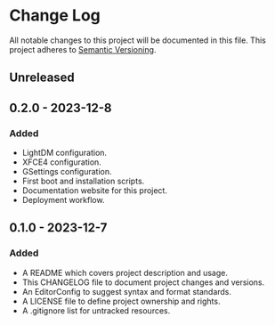 # Change Log

All notable changes to this project will be documented in this file. This
project adheres to [Semantic Versioning](http://semver.org).

## Unreleased

## 0.2.0 - 2023-12-8

### Added

  - LightDM configuration.
  - XFCE4 configuration.
  - GSettings configuration.
  - First boot and installation scripts.
  - Documentation website for this project.
  - Deployment workflow.

## 0.1.0 - 2023-12-7

### Added

  - A README which covers project description and usage.
  - This CHANGELOG file to document project changes and versions.
  - An EditorConfig to suggest syntax and format standards.
  - A LICENSE file to define project ownership and rights.
  - A .gitignore list for untracked resources.
